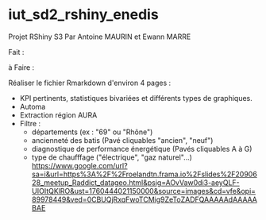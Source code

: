 # iut_sd2_rshiny_enedis
Projet RShiny S3
Par Antoine MAURIN et Ewann MARRE

Fait : 



à Faire : 

Réaliser le fichier Rmarkdown d'environ 4 pages : 
- KPI pertinents, statistiques bivariées et différents types de graphiques.
- Automa 
- Extraction région AURA
- Filtre :
    - départements (ex : "69" ou "Rhône")
    - ancienneté des batis (Pavé cliquables "ancien", "neuf")
    - diagnostique de performance énergétique (Pavés cliquables A à G)
    -  type de chaufffage ("électrique", "gaz naturel"...)
https://www.google.com/url?sa=i&url=https%3A%2F%2Froelandtn.frama.io%2Fslides%2F2090628_meetup_Raddict_datageo.html&psig=AOvVaw0di3-aeyQLF-UIOItQKlRO&ust=1760444021150000&source=images&cd=vfe&opi=89978449&ved=0CBUQjRxqFwoTCMig9ZeToZADFQAAAAAdAAAAABAE
